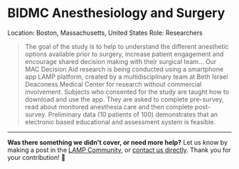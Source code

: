 # BIDMC Anesthesiology and Surgery

Location: Boston, Massachusetts, United States
Role: Researchers

> The goal of the study is to help to understand the different anesthetic options available prior to surgery, increase patient engagement and encourage shared decision making with their surgical team... Our MAC Decision Aid research is being conducted using a smartphone app LAMP platform, created by a multidisciplinary team at Beth Israel Deaconess Medical Center for research without commercial involvement. Subjects who consented for the study are taught how to download and use the app. They are asked to complete pre-survey, read about monitored anesthesia care and then complete post-survey. Preliminary data (10 patients of 100) demonstrates that an electronic based educational and assessment system is feasible.

---

**Was there something we didn't cover, or need more help?**
Let us know by making a post in the [LAMP Community](https://community.lamp.digital/), or [contact us directly](mailto:team@digitalpsych.org). Thank you for your contribution! 🌟
